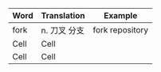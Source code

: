 | Word | Translation  |  Example |
|--------|--------|--------|
| fork | n. 刀叉 分支 | fork repository|
| Cell | Cell |
| Cell | Cell | 